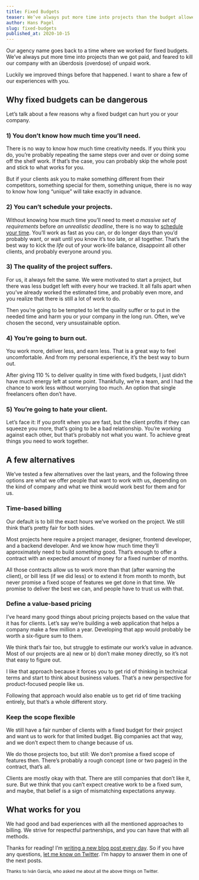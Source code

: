 ```yaml
---
title: Fixed Budgets
teaser: We’ve always put more time into projects than the budget allowed, and feared to kill our company with an overdose of unpaid work. I want to share with you a few of our experiences.
author: Hans Pagel
slug: fixed-budgets
published_at: 2020-10-15
---
```


Our agency name goes back to a time where we worked for fixed budgets. We’ve always put more time into projects than we got paid, and feared to kill our company with an überdosis (overdose) of unpaid work.

Luckily we improved things before that happened. I want to share a few of our experiences with you.

## Why fixed budgets can be dangerous
Let’s talk about a few reasons why a fixed budget can hurt you or your company.

### 1) You don’t know how much time you’ll need.
There is no way to know how much time creativity needs. If you think you do, you’re probably repeating the same steps over and over or doing some off the shelf work. If that’s the case, you can probably skip the whole post and stick to what works for you.

But if your clients ask you to make something different from their competitors, something special for them, something unique, there is no way to know how long “unique” will take exactly in advance.

### 2) You can’t schedule your projects.
Without knowing how much time you’ll need to meet _a massive set of requirements_ before _an unrealistic deadline_, there is no way to [schedule your time](/post/the-schedule/). You’ll work as fast as you can, or do longer days than you’d probably want, or wait until you know it’s too late, or all together. That’s the best way to kick the *life* out of your work-life balance, disappoint all other clients, and probably everyone around you.

### 3) The quality of the project suffers.
For us, it always felt the same. We were motivated to start a project, but there was less budget left with every hour we tracked. It all falls apart when you’ve already worked the estimated time, and probably even more, and you realize that there is still a lot of work to do.

Then you’re going to be tempted to let the quality suffer or to put in the needed time and harm you or your company in the long run. Often, we’ve chosen the second, very unsustainable option.

### 4) You’re going to burn out.
You work more, deliver less, and earn less. That is a great way to feel uncomfortable. And from my personal experience, it’s the best way to burn out.

After giving 110 % to deliver quality in time with fixed budgets, I just didn’t have much energy left at some point. Thankfully, we’re a team, and I had the chance to work less without worrying too much. An option that single freelancers often don’t have.

### 5) You’re going to hate your client.
Let’s face it: If you profit when you are fast, but the client profits if they can squeeze you more, that’s going to be a bad relationship. You’re working against each other, but that’s probably not what you want. To achieve great things you need to work together.

## A few alternatives
We’ve tested a few alternatives over the last years, and the following three options are what we offer people that want to work with us, depending on the kind of company and what we think would work best for them and for us.

### Time-based billing
Our default is to bill the exact hours we’ve worked on the project. We still think that’s pretty fair for both sides.

Most projects here require a project manager, designer, frontend developer, and a backend developer. And we know how much time they’ll approximately need to build _something_ good. That’s enough to offer a contract with an expected amount of money for a fixed number of months.

All those contracts allow us to work more than that (after warning the client), or bill less (if we did less) or to extend it from month to month, but never promise a fixed scope of features we get done in that time. We promise to deliver the best we can, and people have to trust us with that.

### Define a value-based pricing
I’ve heard many good things about pricing projects based on the value that it has for clients. Let’s say we’re building a web application that helps a company make a few million a year. Developing that app would probably be worth a six-figure sum to them.

We think that’s fair too, but struggle to estimate our work’s value in advance. Most of our projects are a) new or b) don’t make money directly, so it’s not that easy to figure out.

I like that approach because it forces you to get rid of thinking in technical terms and start to think about business values. That’s a new perspective for product-focused people like us.

Following that approach would also enable us to get rid of time tracking entirely, but that’s a whole different story.

### Keep the scope flexible
We still have a fair number of clients with a fixed budget for their project and want us to work for that limited budget. Big companies act that way, and we don’t expect them to change because of us.

We do those projects too, but still: We don’t promise a fixed scope of features then. There’s probably a rough concept (one or two pages) in the contract, that’s all.

Clients are mostly okay with that. There are still companies that don’t like it, sure. But we think that you can’t expect creative work to be a fixed sum, and maybe, that belief is a sign of mismatching expectations anyway.

## What works for you
We had good and bad experiences with all the mentioned approaches to billing. We strive for respectful partnerships, and you can have that with all methods.

Thanks for reading! I’m [writing a new blog post every day](/post/30-posts/). So if you have any questions, [let me know on Twitter](https://twitter.com/hanspagel/status/1316650135783378944). I’m happy to answer them in one of the next posts.

<small>Thanks to Iván García, who asked me about all the above things on Twitter.</small>